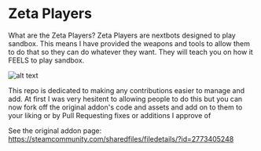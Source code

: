 # Zeta Players

What are the Zeta Players? Zeta Players are nextbots designed to play sandbox. This means I have provided the weapons and tools to allow them to do that so they can do whatever they want. They will teach you on how it FEELS to play sandbox.

![alt text](https://cdn.discordapp.com/attachments/696733081763315803/999833848223383612/20220303231739_1.jpg)

This repo is dedicated to making any contributions easier to manage and add. At first I was very hesitent to allowing people to do this but you can now fork off the original addon's code and assets and add on to them to your liking or by Pull Requesting fixes or additions I approve of


See the original addon page: https://steamcommunity.com/sharedfiles/filedetails/?id=2773405248
